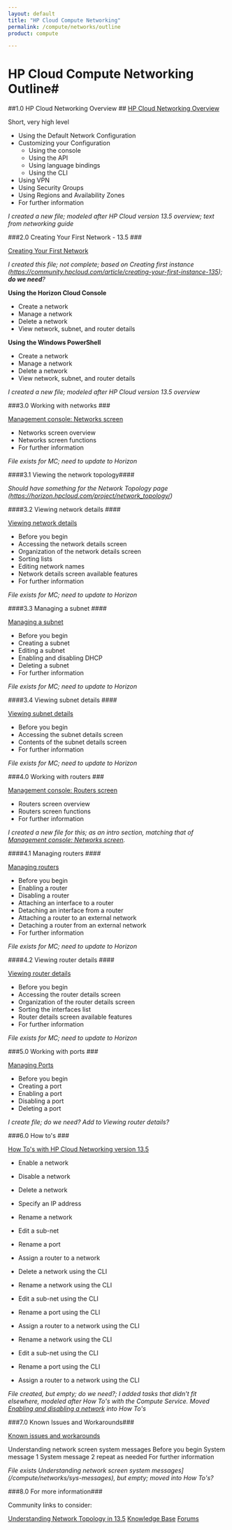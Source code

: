 ```yaml
---
layout: default
title: "HP Cloud Compute Networking"
permalink: /compute/networks/outline
product: compute

---
```

# HP Cloud Compute Networking Outline#


##1.0 HP Cloud Networking Overview ##
[HP Cloud Networking Overview](/compute/networks/) 

Short, very high level

* Using the Default Network Configuration
* Customizing your Configuration
	* Using the console
	* Using the API
	* Using language bindings
	* Using the CLI
* Using VPN
* Using Security Groups
* Using Regions and Availability Zones
* For further information

*I created a new file; modeled after HP Cloud version 13.5 overview; text from networking guide*

###2.0 Creating Your First Network - 13.5 ###

[Creating Your First Network](/compute/networks/first-network/)

*I created this file; not complete; based on Creating first instance (https://community.hpcloud.com/article/creating-your-first-instance-135); **do we need**?*

**Using the Horizon Cloud Console**

* Create a network
* Manage a network
* Delete a network
* View network, subnet, and router details

**Using the Windows PowerShell**

* Create a network
* Manage a network
* Delete a network
* View network, subnet, and router details

*I created a new file; modeled after HP Cloud version 13.5 overview*

###3.0 Working with networks ###

[Management console: Networks screen](/mc/compute/networks/)

- Networks screen overview
- Networks screen functions
- For further information

*File exists for MC; need to update to Horizon*

####3.1 Viewing the network topology####

*Should have something for the Network Topology page (https://horizon.hpcloud.com/project/network_topology/)*

####3.2 Viewing network details ####

[Viewing network details](/mc/compute/networks/mc.compute.networks.view-network)

- Before you begin
- Accessing the network details screen
- Organization of the network details screen
- Sorting lists
- Editing network names
- Network details screen available features
- For further information

*File exists for MC; need to update to Horizon*

####3.3 Managing a subnet ####

[Managing a subnet](/mc/compute/networks/manage-subnet)

- Before you begin
- Creating a subnet
- Editing a subnet
- Enabling and disabling DHCP
- Deleting a subnet
- For further information

*File exists for MC; need to update to Horizon*

####3.4 Viewing subnet details ####

[Viewing subnet details](/mc/compute/networks/mc.compute.networks.view-subnet)

- Before you begin
- Accessing the subnet details screen
- Contents of the subnet details screen
- For further information

*File exists for MC; need to update to Horizon*

###4.0 Working with routers ###

[Management console: Routers screen](/mc/compute/routers)

- Routers screen overview
- Routers screen functions
- For further information

*I created a new file for this; as an intro section, matching that of [Management console: Networks screen](/mc/compute/networks/).*

####4.1 Managing routers ####

[Managing routers](/mc/compute/networks/manage-routers)

- Before you begin
- Enabling a router
- Disabling a router
- Attaching an interface to a router
- Detaching an interface from a router
- Attaching a router to an external network
- Detaching a router from an external network
- For further information

*File exists for MC; need to update to Horizon*

####4.2 Viewing router details ####

[Viewing router details](/mc/compute/networks/mc.compute.networks.view-router)

- Before you begin
- Accessing the router details screen
- Organization of the router details screen
- Sorting the interfaces list
- Router details screen available features
- For further information

*File exists for MC; need to update to Horizon*

###5.0 Working with ports ###

[Managing Ports](/mc/compute/networks/manage-ports/)

- Before you begin
- Creating a port
- Enabling a port
- Disabling a port
- Deleting a port    

*I create file; do we need? Add to Viewing router details?*

###6.0 How to's ###

[How To's with HP Cloud Networking version 13.5](/compute/networks/howto/)

- Enable a network
- Disable a network
- Delete a network
- Specify an IP address
- Rename a network
- Edit a sub-net
- Rename a port
- Assign a router to a network
 
- Delete a network using the CLI
- Rename a network using the CLI
- Edit a sub-net using the CLI
- Rename a port using the CLI
- Assign a router to a network using the CLI
- Rename a network using the CLI
- Edit a sub-net using the CLI
- Rename a port using the CLI
- Assign a router to a network using the CLI


*File created, but empty; do we need?; I added tasks that didn't fit elsewhere, modeled after How To's with the Compute Service.* 
*Moved [Enabling and disabling a network](/mc/compute/networks/enable-network.md) into How To's*

###7.0 Known Issues and Workarounds###

[Known issues and workarounds](/compute/networks/issues/)

Understanding network screen system messages
    Before you begin
    System message 1
    System message 2
    repeat as needed
    For further information

*File exists Understanding network screen system messages](/compute/networks/sys-messages), but empty; moved into How To's?*	




###8.0 For more information###

Community links to consider:

[Understanding Network Topology in 13.5](https://community.hpcloud.com/article/understanding-network-topology-135)
[Knowledge Base](https://community.hpcloud.com/search/knowledge/network)
[Forums](https://community.hpcloud.com/search/forum/network)
